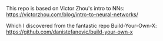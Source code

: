 This repo is based on Victor Zhou's intro to NNs:
https://victorzhou.com/blog/intro-to-neural-networks/

Which I discovered from the fantastic repo Build-Your-Own-X:
https://github.com/danistefanovic/build-your-own-x